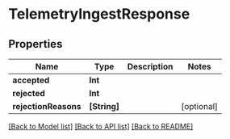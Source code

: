 # TelemetryIngestResponse

## Properties
Name | Type | Description | Notes
------------ | ------------- | ------------- | -------------
**accepted** | **Int** |  | 
**rejected** | **Int** |  | 
**rejectionReasons** | **[String]** |  | [optional] 

[[Back to Model list]](../README.md#documentation-for-models) [[Back to API list]](../README.md#documentation-for-api-endpoints) [[Back to README]](../README.md)


